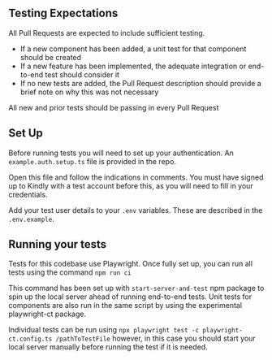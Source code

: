 ## Testing Expectations

All Pull Requests are expected to include sufficient testing.

- If a new component has been added, a unit test for that component should be created
- If a new feature has been implemented, the adequate integration or end-to-end test should consider it
- If no new tests are added, the Pull Request description should provide a brief note on why this was not necessary

All new and prior tests should be passing in every Pull Request

## Set Up

Before running tests you will need to set up your authentication. An `example.auth.setup.ts` file is provided in the repo.

Open this file and follow the indications in comments. You must have signed up to Kindly with a test account before this, as you will need to fill in your credentials.

Add your test user details to your `.env` variables. These are described in the `.env.example`.

## Running your tests

Tests for this codebase use Playwright. Once fully set up, you can run all tests using the command `npm run ci`

This command has been set up with `start-server-and-test` npm package to spin up the local server ahead of running end-to-end tests. Unit tests for components are also run in the same script by using the experimental playwright-ct package.

Individual tests can be run using `npx playwright test -c playwright-ct.config.ts /pathToTestFile` however, in this case you should start your local server manually before running the test if it is needed.
